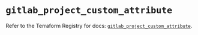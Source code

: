 # `gitlab_project_custom_attribute`

Refer to the Terraform Registry for docs: [`gitlab_project_custom_attribute`](https://registry.terraform.io/providers/gitlabhq/gitlab/16.7.0/docs/resources/project_custom_attribute).
